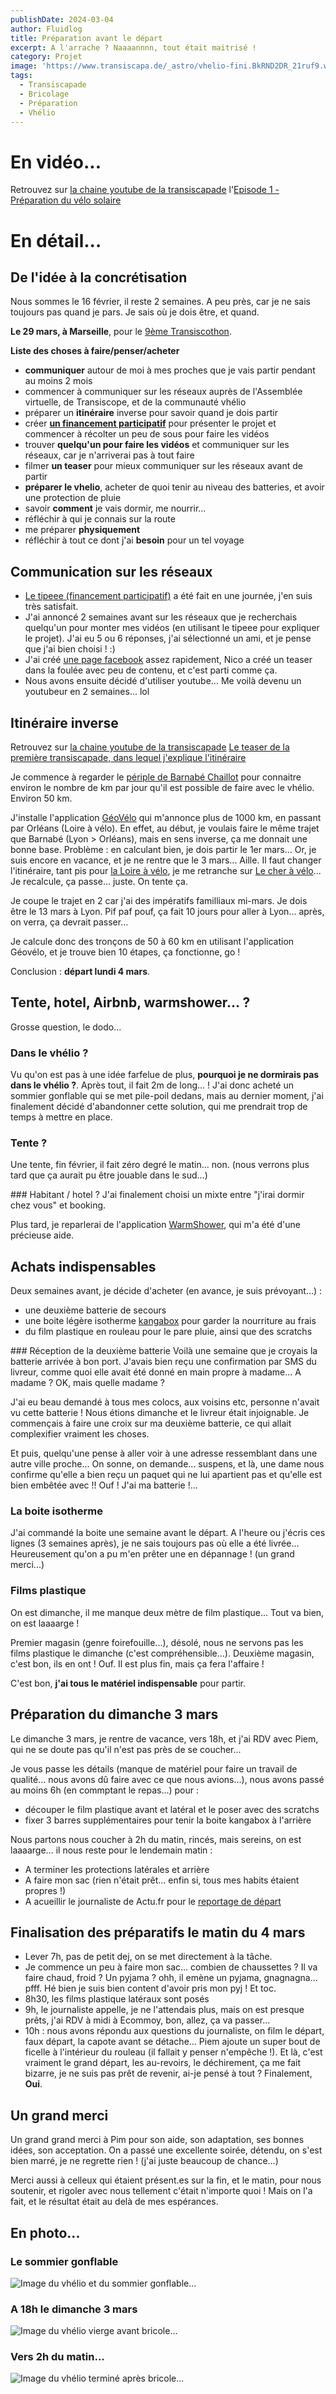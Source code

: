 ```yaml
---
publishDate: 2024-03-04
author: Fluidlog
title: Préparation avant le départ
excerpt: A l'arrache ? Naaaannnn, tout était maitrisé !
category: Projet
image: 'https://www.transiscapa.de/_astro/vhelio-fini.BkRND2DR_21ruf9.webp'
tags:
  - Transiscapade
  - Bricolage
  - Préparation
  - Vhélio
---
```


# En vidéo...
Retrouvez sur [la chaine youtube de la transiscapade](https://www.youtube.com/@Transiscapade) l'[Episode 1 - Préparation du vélo solaire](https://www.youtube.com/watch?v=lCHRIJVEt80)

# En détail...

## De l'idée à la concrétisation
Nous sommes le 16 février, il reste 2 semaines. A peu près, car je ne sais toujours pas quand je pars. Je sais où je dois être, et quand.

**Le 29 mars, à Marseille**, pour le [9ème Transiscothon](https://ferme.yeswiki.net/PWA_GareCentrale/?TransiscothonN9_Programme).

**Liste des choses à faire/penser/acheter**
- **communiquer** autour de moi à mes proches que je vais partir pendant au moins 2 mois
- commencer à communiquer sur les réseaux auprès de l'Assemblée virtuelle, de Transiscope, et de la communauté vhélio
- préparer un **itinéraire** inverse pour savoir quand je dois partir
- créer [**un financement participatif**](https://fr.tipeee.com/transiscapade/) pour présenter le projet et commencer à récolter un peu de sous pour faire les vidéos
- trouver **quelqu'un pour faire les vidéos** et communiquer sur les réseaux, car je n'arriverai pas à tout faire
- filmer **un teaser** pour mieux communiquer sur les réseaux avant de partir
- **préparer le vhelio**, acheter de quoi tenir au niveau des batteries, et avoir une protection de pluie
- savoir **comment** je vais dormir, me nourrir...
- réfléchir à qui je connais sur la route
- me préparer **physiquement**
- réfléchir à tout ce dont j'ai **besoin** pour un tel voyage

## Communication sur les réseaux
- [Le tipeee (financement participatif)](https://fr.tipeee.com/transiscapade/) a été fait en une journée, j'en suis très satisfait.
- J'ai annoncé 2 semaines avant sur les réseaux que je recherchais quelqu'un pour monter mes vidéos (en utilisant le tipeee pour expliquer le projet). J'ai eu 5 ou 6 réponses, j'ai sélectionné un ami, et je pense que j'ai bien choisi ! :)
- J'ai créé [une page facebook](https://www.facebook.com/profile.php?id=61556861211105) assez rapidement, Nico a créé un teaser dans la foulée avec peu de contenu, et c'est parti comme ça.
- Nous avons ensuite décidé d'utiliser youtube... Me voilà devenu un youtubeur en 2 semaines... lol

## Itinéraire inverse
Retrouvez sur [la chaine youtube de la transiscapade](https://www.youtube.com/@Transiscapade) [Le teaser de la première transiscapade, dans lequel j'explique l'itinéraire](https://www.youtube.com/watch?v=lCHRIJVEt80)

Je commence à regarder le [périple de Barnabé Chaillot](https://vhelio.org/suivez-le-periple-de-barnabe/) pour connaitre environ le nombre de km par jour qu'il est possible de faire avec le vhélio. Environ 50 km.

J'installe l'application [GéoVélo](https://geovelo.app/fr/) qui m'annonce plus de 1000 km, en passant par Orléans (Loire à vélo). En effet, au début, je voulais faire le même trajet que Barnabé (Lyon > Orléans), mais en sens inverse, ça me donnait une bonne base.
Problème : en calculant bien, je dois partir le 1er mars... Or, je suis encore en vacance, et je ne rentre que le 3 mars... Aille. Il faut changer l'itinéraire, tant pis pour [la Loire à vélo](https://www.loireavelo.fr/), je me retranche sur [Le cher à vélo](https://www.val-de-loire-41.com/destination-loir-et-cher/la-vallee-du-cher/circuits-velo-vallee-du-cher/)...
Je recalcule, ça passe... juste. On tente ça.

Je coupe le trajet en 2 car j'ai des impératifs familliaux mi-mars. Je dois être le 13 mars à Lyon. Pif paf pouf, ça fait 10 jours pour aller à Lyon... après, on verra, ça devrait passer...

Je calcule donc des tronçons de 50 à 60 km en utilisant l'application Géovélo, et je trouve bien 10 étapes, ça fonctionne, go !

Conclusion : **départ lundi 4 mars**.

## Tente, hotel, Airbnb, warmshower... ?
Grosse question, le dodo...

### Dans le vhélio ?
Vu qu'on est pas à une idée farfelue de plus, **pourquoi je ne dormirais pas dans le vhélio ?**. Après tout, il fait 2m de long... ! J'ai donc acheté un sommier gonflable qui se met pile-poil dedans, mais au dernier moment, j'ai finalement décidé d'abandonner cette solution, qui me prendrait trop de temps à mettre en place.

### Tente ?
Une tente, fin février, il fait zéro degré le matin... non. (nous verrons plus tard que ça aurait pu être jouable dans le sud...)

### Habitant / hotel ?
J'ai finalement choisi un mixte entre "j'irai dormir chez vous" et booking.

Plus tard, je reparlerai de l'application [WarmShower](https://www.warmshowers.org/fr), qui m'a été d'une précieuse aide.

## Achats indispensables
Deux semaines avant, je décide d'acheter (en avance, je suis prévoyant...) : 
- une deuxième batterie de secours
- une boite légère isotherme [kangabox](https://www.laboiteisotherme.com/kangabox/847-kangabox-expert-gn-11-30l-.html) pour garder la nourriture au frais
- du film plastique en rouleau pour le pare pluie, ainsi que des scratchs

### Réception de la deuxième batterie
Voilà une semaine que je croyais la batterie arrivée à bon port. J'avais bien reçu une confirmation par SMS du livreur, comme quoi elle avait été donné en main propre à madame... A madame ? OK, mais quelle madame ? 

J'ai eu beau demandé à tous mes colocs, aux voisins etc, personne n'avait vu cette batterie ! Nous étions dimanche et le livreur était injoignable. Je commençais à faire une croix sur ma deuxième batterie, ce qui allait complexifier vraiment les choses.

Et puis, quelqu'une pense à aller voir à une adresse ressemblant dans une autre ville proche... On sonne, on demande... suspens, et là, une dame nous confirme qu'elle a bien reçu un paquet qui ne lui apartient pas et qu'elle est bien embêtée avec !! Ouf ! J'ai ma batterie !...

### La boite isotherme
J'ai commandé la boite une semaine avant le départ. A l'heure ou j'écris ces lignes (3 semaines après), je ne sais toujours pas où elle a été livrée... Heureusement qu'on a pu m'en prêter une en dépannage ! (un grand merci...)

### Films plastique
On est dimanche, il me manque deux mètre de film plastique... Tout va bien, on est laaaarge !

Premier magasin (genre foirefouille...), désolé, nous ne servons pas les films plastique le dimanche (c'est compréhensible...). Deuxième magasin, c'est bon, ils en ont ! Ouf. Il est plus fin, mais ça fera l'affaire !

C'est bon, **j'ai tous le matériel indispensable** pour partir.

## Préparation du dimanche 3 mars
Le dimanche 3 mars, je rentre de vacance, vers 18h, et j'ai RDV avec Piem, qui ne se doute pas qu'il n'est pas près de se coucher...

Je vous passe les détails (manque de matériel pour faire un travail de qualité... nous avons dû faire avec ce que nous avions...), nous avons passé au moins 6h (en commptant le repas...) pour : 
- découper le film plastique avant et latéral et le poser avec des scratchs
- fixer 3 barres supplémentaires pour tenir la boite kangabox à l'arrière

Nous partons nous coucher à 2h du matin, rincés, mais sereins, on est laaaarge... il nous reste pour le lendemain matin : 
- A terminer les protections latérales et arrière
- A faire mon sac (rien n'était prêt... enfin si, tous mes habits étaient propres !)
- A acueillir le journaliste de Actu.fr pour le [reportage de départ](https://actu.fr/pays-de-la-loire/allonnes_72003/il-va-parcourir-pres-de-900-kilometres-en-un-mois-a-bord-dun-velo-solaire_60780828.html)

## Finalisation des préparatifs le matin du 4 mars
- Lever 7h, pas de petit dej, on se met directement à la tâche.
- Je commence un peu à faire mon sac... combien de chaussettes ? Il va faire chaud, froid ? Un pyjama ? ohh, il emène un pyjama, gnagnagna... pfff. Hé bien je suis bien content d'avoir pris mon pyj ! Et toc.
- 8h30, les films plastique latéraux sont posés
- 9h, le journaliste appelle, je ne l'attendais plus, mais on est presque prêts, j'ai RDV à midi à Ecommoy, bon, allez, ça va passer...
- 10h : nous avons répondu aux questions du journaliste, on film le départ, faux départ, la capote avant se détache... Piem ajoute un super bout de ficelle à l'intérieur du rouleau (il fallait y penser n'empêche !). Et là, c'est vraiment le grand départ, les au-revoirs, le déchirement, ça me fait bizarre, je ne suis pas prêt de revenir, ai-je pensé à tout ? Finalement, **Oui**.

## Un grand merci

Un grand grand merci à Pim pour son aide, son adaptation, ses bonnes idées, son acceptation. On a passé une excellente soirée, détendu, on s'est bien marré, je ne regrette rien ! (j'ai juste beaucoup de chance...)

Merci aussi à celleux qui étaient présent.es sur la fin, et le matin, pour nous soutenir, et rigoler avec nous tellement c'était n'importe quoi ! Mais on l'a fait, et le résultat était au delà de mes espérances.

## En photo...

### Le sommier gonflable
![Image du vhélio et du sommier gonflable...](../../assets/images/vhelio-sommier.jpg)

### A 18h le dimanche 3 mars
![Image du vhélio vierge avant bricole...](../../assets/images/vhelio-vierge.jpg)

### Vers 2h du matin...
![Image du vhélio terminé après bricole...](../../assets/images/vhelio-fini.jpg)
